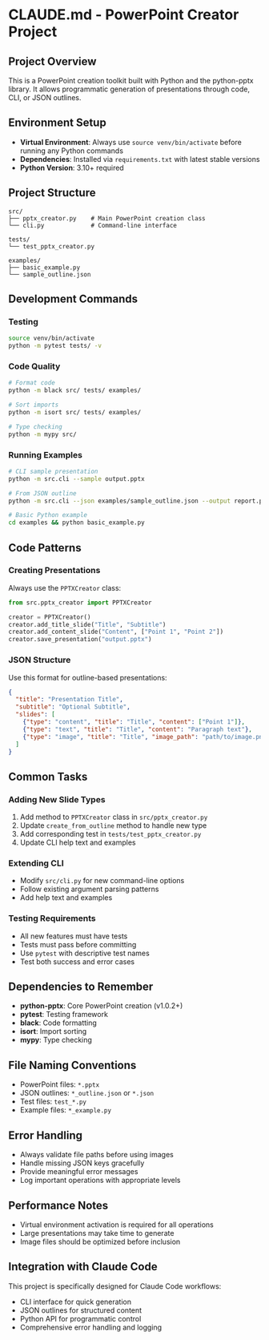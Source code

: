 # CLAUDE.md - PowerPoint Creator Project

## Project Overview
This is a PowerPoint creation toolkit built with Python and the python-pptx library. It allows programmatic generation of presentations through code, CLI, or JSON outlines.

## Environment Setup
- **Virtual Environment**: Always use `source venv/bin/activate` before running any Python commands
- **Dependencies**: Installed via `requirements.txt` with latest stable versions
- **Python Version**: 3.10+ required

## Project Structure
```
src/
├── pptx_creator.py    # Main PowerPoint creation class
└── cli.py             # Command-line interface

tests/
└── test_pptx_creator.py

examples/
├── basic_example.py
└── sample_outline.json
```

## Development Commands

### Testing
```bash
source venv/bin/activate
python -m pytest tests/ -v
```

### Code Quality
```bash
# Format code
python -m black src/ tests/ examples/

# Sort imports
python -m isort src/ tests/ examples/

# Type checking
python -m mypy src/
```

### Running Examples
```bash
# CLI sample presentation
python -m src.cli --sample output.pptx

# From JSON outline
python -m src.cli --json examples/sample_outline.json --output report.pptx

# Basic Python example
cd examples && python basic_example.py
```

## Code Patterns

### Creating Presentations
Always use the `PPTXCreator` class:
```python
from src.pptx_creator import PPTXCreator

creator = PPTXCreator()
creator.add_title_slide("Title", "Subtitle")
creator.add_content_slide("Content", ["Point 1", "Point 2"])
creator.save_presentation("output.pptx")
```

### JSON Structure
Use this format for outline-based presentations:
```json
{
  "title": "Presentation Title",
  "subtitle": "Optional Subtitle",
  "slides": [
    {"type": "content", "title": "Title", "content": ["Point 1"]},
    {"type": "text", "title": "Title", "content": "Paragraph text"},
    {"type": "image", "title": "Title", "image_path": "path/to/image.png"}
  ]
}
```

## Common Tasks

### Adding New Slide Types
1. Add method to `PPTXCreator` class in `src/pptx_creator.py`
2. Update `create_from_outline` method to handle new type
3. Add corresponding test in `tests/test_pptx_creator.py`
4. Update CLI help text and examples

### Extending CLI
- Modify `src/cli.py` for new command-line options
- Follow existing argument parsing patterns
- Add help text and examples

### Testing Requirements
- All new features must have tests
- Tests must pass before committing
- Use `pytest` with descriptive test names
- Test both success and error cases

## Dependencies to Remember
- **python-pptx**: Core PowerPoint creation (v1.0.2+)
- **pytest**: Testing framework
- **black**: Code formatting
- **isort**: Import sorting  
- **mypy**: Type checking

## File Naming Conventions
- PowerPoint files: `*.pptx`
- JSON outlines: `*_outline.json` or `*.json`
- Test files: `test_*.py`
- Example files: `*_example.py`

## Error Handling
- Always validate file paths before using images
- Handle missing JSON keys gracefully
- Provide meaningful error messages
- Log important operations with appropriate levels

## Performance Notes
- Virtual environment activation is required for all operations
- Large presentations may take time to generate
- Image files should be optimized before inclusion

## Integration with Claude Code
This project is specifically designed for Claude Code workflows:
- CLI interface for quick generation
- JSON outlines for structured content
- Python API for programmatic control
- Comprehensive error handling and logging